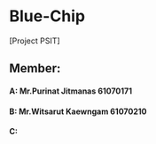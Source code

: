 # Blue-Chip
[Project PSIT]
## Member:
#### A: Mr.Purinat Jitmanas 61070171
#### B: Mr.Witsarut Kaewngam 61070210
#### C: 

